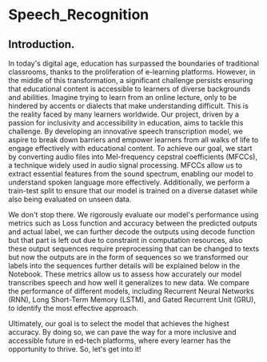 # Speech_Recognition

## Introduction.
In today's digital age, education has surpassed the boundaries of traditional classrooms, thanks to the proliferation of e-learning platforms. However, in the middle of this transformation, a significant challenge persists ensuring that educational content is accessible to learners of diverse backgrounds and abilities. Imagine trying to learn from an online lecture, only to be hindered by accents or dialects that make understanding difficult. This is the reality faced by many learners worldwide. Our project, driven by a passion for inclusivity and accessibility in education, aims to tackle this challenge. By developing an innovative speech transcription model, we aspire to break down barriers and empower learners from all walks of life to engage effectively with educational content. To achieve our goal, we start by converting audio files into Mel-frequency cepstral coefficients (MFCCs), a technique widely used in audio signal processing. MFCCs allow us to extract essential features from the sound spectrum, enabling our model to understand spoken language more effectively. Additionally, we perform a train-test split to ensure that our model is trained on a diverse dataset while also being evaluated on unseen data.

We don't stop there. We rigorously evaluate our model's performance using metrics such as Loss function and accuracy between the predicted outputs and actual label, we can further decode the outputs using decode function but that part is left out due to constraint in computation resources, also these output sequences require preprocessing that can be changed to texts but now the outputs are in the form of sequences so we transformed our labels into the sequences further details will be explained below in the Notebook. These metrics allow us to assess how accurately our model transcribes speech and how well it generalizes to new data. We compare the performance of different models, including Recurrent Neural Networks (RNN), Long Short-Term Memory (LSTM), and Gated Recurrent Unit (GRU), to identify the most effective approach.

Ultimately, our goal is to select the model that achieves the highest accuracy. By doing so, we can pave the way for a more inclusive and accessible future in ed-tech platforms, where every learner has the opportunity to thrive. So, let's get into it!
